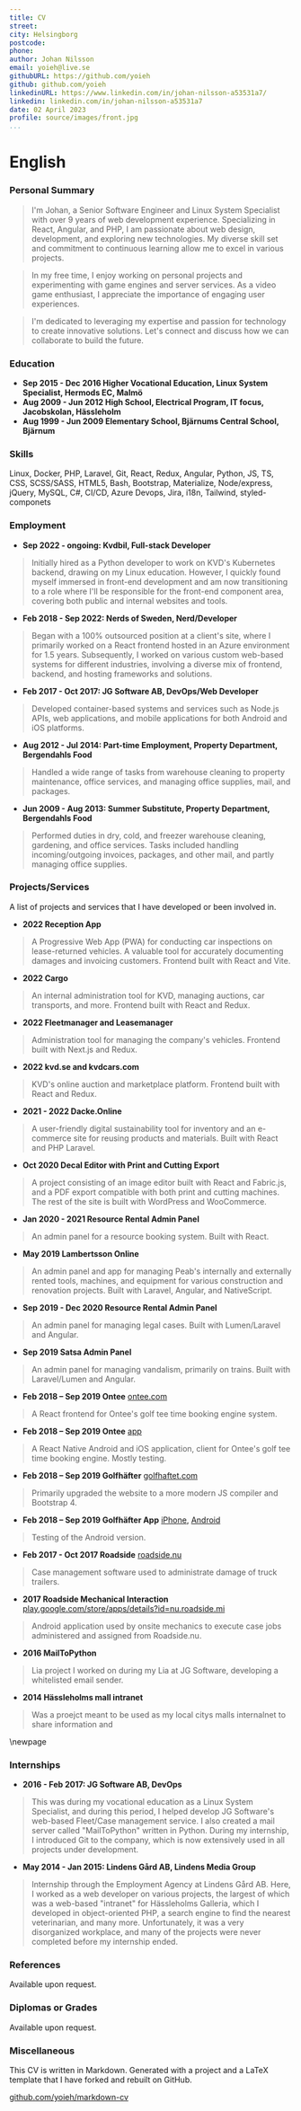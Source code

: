 ```yaml
---
title: CV
street:
city: Helsingborg
postcode:
phone:
author: Johan Nilsson
email: yoieh@live.se
githubURL: https://github.com/yoieh
github: github.com/yoieh
linkedinURL: https://www.linkedin.com/in/johan-nilsson-a53531a7/
linkedin: linkedin.com/in/johan-nilsson-a53531a7
date: 02 April 2023
profile: source/images/front.jpg
...
```


# English

### Personal Summary

> I'm Johan, a Senior Software Engineer and Linux System Specialist with over 9 years of web development experience. Specializing in React, Angular, and PHP, I am passionate about web design, development, and exploring new technologies. My diverse skill set and commitment to continuous learning allow me to excel in various projects.

> In my free time, I enjoy working on personal projects and experimenting with game engines and server services. As a video game enthusiast, I appreciate the importance of engaging user experiences.

> I'm dedicated to leveraging my expertise and passion for technology to create innovative solutions. Let's connect and discuss how we can collaborate to build the future.

### Education

- **Sep 2015 - Dec 2016 Higher Vocational Education, Linux System Specialist, Hermods EC, Malmö**
- **Aug 2009 - Jun 2012 High School, Electrical Program, IT focus, Jacobskolan, Hässleholm**
- **Aug 1999 - Jun 2009 Elementary School, Bjärnums Central School, Bjärnum**

### Skills

Linux, Docker, PHP, Laravel, Git, React, Redux, Angular, Python, JS, TS, CSS, SCSS/SASS, HTML5, Bash, Bootstrap, Materialize, Node/express, jQuery, MySQL, C#, CI/CD, Azure Devops, Jira, i18n, Tailwind, styled-componets

### Employment

- **Sep 2022 - ongoing: Kvdbil, Full-stack Developer**

> Initially hired as a Python developer to work on KVD's Kubernetes backend, drawing on my Linux education. However, I quickly found myself immersed in front-end development and am now transitioning to a role where I'll be responsible for the front-end component area, covering both public and internal websites and tools.

- **Feb 2018 - Sep 2022: Nerds of Sweden, Nerd/Developer**

> Began with a 100% outsourced position at a client's site, where I primarily worked on a React frontend hosted in an Azure environment for 1.5 years. Subsequently, I worked on various custom web-based systems for different industries, involving a diverse mix of frontend, backend, and hosting frameworks and solutions.

- **Feb 2017 - Oct 2017: JG Software AB, DevOps/Web Developer**

> Developed container-based systems and services such as Node.js APIs, web applications, and mobile applications for both Android and iOS platforms.

- **Aug 2012 - Jul 2014: Part-time Employment, Property Department, Bergendahls Food**

> Handled a wide range of tasks from warehouse cleaning to property maintenance, office services, and managing office supplies, mail, and packages.

- **Jun 2009 - Aug 2013: Summer Substitute, Property Department, Bergendahls Food**

> Performed duties in dry, cold, and freezer warehouse cleaning, gardening, and office services. Tasks included handling incoming/outgoing invoices, packages, and other mail, and partly managing office supplies.

### Projects/Services

A list of projects and services that I have developed or been involved in.

- **2022 Reception App**

> A Progressive Web App (PWA) for conducting car inspections on lease-returned vehicles. A valuable tool for accurately documenting damages and invoicing customers.
> Frontend built with React and Vite.

- **2022 Cargo**

> An internal administration tool for KVD, managing auctions, car transports, and more.
> Frontend built with React and Redux.

- **2022 Fleetmanager and Leasemanager**

> Administration tool for managing the company's vehicles.
> Frontend built with Next.js and Redux.

- **2022 kvd.se and kvdcars.com**

> KVD's online auction and marketplace platform.
> Frontend built with React and Redux.

- **2021 - 2022 Dacke.Online**

> A user-friendly digital sustainability tool for inventory and an e-commerce site for reusing products and materials.
> Built with React and PHP Laravel.

- **Oct 2020 Decal Editor with Print and Cutting Export**

> A project consisting of an image editor built with React and Fabric.js, and a PDF export compatible with both print and cutting machines. The rest of the site is built with WordPress and WooCommerce.

- **Jan 2020 - 2021 Resource Rental Admin Panel**

> An admin panel for a resource booking system.
> Built with React.

- **May 2019 Lambertsson Online**

> An admin panel and app for managing Peab's internally and externally rented tools, machines, and equipment for various construction and renovation projects.
> Built with Laravel, Angular, and NativeScript.

- **Sep 2019 - Dec 2020 Resource Rental Admin Panel**

> An admin panel for managing legal cases.
> Built with Lumen/Laravel and Angular.

- **Sep 2019 Satsa Admin Panel**

> An admin panel for managing vandalism, primarily on trains. Built with Laravel/Lumen and Angular.

- **Feb 2018 – Sep 2019 Ontee** [ontee.com](http://ontee.com/)

> A React frontend for Ontee's golf tee time booking engine system.

- **Feb 2018 – Sep 2019 Ontee** [app](https://www.ontee.com/sv/landing/app/)

> A React Native Android and iOS application, client for Ontee's golf tee time booking engine. Mostly testing.

- **Feb 2018 – Sep 2019 Golfhäfter** [golfhaftet.com](https://www.golfhaftet.com/sv/)

> Primarily upgraded the website to a more modern JS compiler and Bootstrap 4.

- **Feb 2018 – Sep 2019 Golfhäfter App** [iPhone](https://apps.apple.com/se/app/golfh%C3%A4ftet/id957686045), [Android](https://play.google.com/store/apps/details?id=com.golfhaftet.ghApp&hl=sv&gl=US)

> Testing of the Android version.

- **Feb 2017 - Oct 2017 Roadside** [roadside.nu](http://roadside.nu/)

> Case management software used to administrate damage of truck trailers.

- **2017 Roadside Mechanical Interaction** [play.google.com/store/apps/details?id=nu.roadside.mi](https://play.google.com/store/apps/details?id=nu.roadside.mi)

> Android application used by onsite mechanics to execute case jobs administered and assigned from Roadside.nu.

- **2016 MailToPython**

> Lia project I worked on during my Lia at JG Software, developing a whitelisted email sender.

- **2014 Hässleholms mall intranet**

> Was a proejct meant to be used as my local citys malls internalnet to share information and

\newpage

### Internships

- **2016 - Feb 2017: JG Software AB, DevOps**

> This was during my vocational education as a Linux System Specialist, and during this period, I helped develop JG Software's web-based Fleet/Case management service. I also created a mail server called "MailToPython" written in Python. During my internship, I introduced Git to the company, which is now extensively used in all projects under development.

- **May 2014 - Jan 2015: Lindens Gård AB, Lindens Media Group**

> Internship through the Employment Agency at Lindens Gård AB. Here, I worked as a web developer on various projects, the largest of which was a web-based "intranet" for Hässleholms Galleria, which I developed in object-oriented PHP, a search engine to find the nearest veterinarian, and many more. Unfortunately, it was a very disorganized workplace, and many of the projects were never completed before my internship ended.

### References

Available upon request.

### Diplomas or Grades

Available upon request.

### Miscellaneous

This CV is written in Markdown. Generated with a project and a LaTeX template that I have forked and rebuilt on GitHub.

[github.com/yoieh/markdown-cv](https://github.com/yoieh/markdown-cv)
